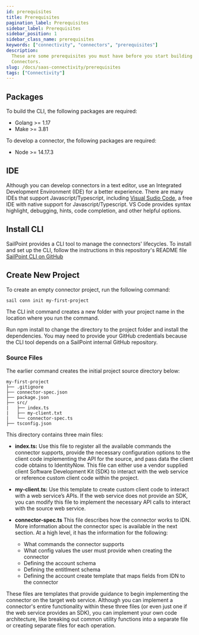 ```yaml
---
id: prerequisites
title: Prerequisites
pagination_label: Prerequisites
sidebar_label: Prerequisites
sidebar_position: 1
sidebar_class_name: prerequisites
keywords: ["connectivity", "connectors", "prerequisites"]
description:
  These are some prerequisites you must have before you start building SaaS
  Connectors.
slug: /docs/saas-connectivity/prerequisites
tags: ["Connectivity"]
---
```


## Packages

To build the CLI, the following packages are required:

- Golang >= 1.17
- Make >= 3.81

To develop a connector, the following packages are required:

- Node >= 14.17.3

## IDE

Although you can develop connectors in a text editor, use an Integrated
Development Environment (IDE) for a better experience. There are many IDEs that
support Javascript/Typescript, including
[Visual Sudio Code](https://code.visualstudio.com/Download), a free IDE with
native support for Javascript/Typescript. VS Code provides syntax highlight,
debugging, hints, code completion, and other helpful options.

## Install CLI

SailPoint provides a CLI tool to manage the connectors' lifecycles. To install
and set up the CLI, follow the instructions in this repository's README file
[SailPoint CLI on GitHub](https://github.com/sailpoint-oss/sp-connector-cli)

## Create New Project

To create an empty connector project, run the following command:

```bash
sail conn init my-first-project
```

The CLI init command creates a new folder with your project name in the location
where you run the command.

Run npm install to change the directory to the project folder and install the
dependencies. You may need to provide your GitHub credentials because the CLI
tool depends on a SailPoint internal GitHub repository.

### Source Files

The earlier command creates the initial project source directory below:

```
my-first-project
├── .gitignore
├── connector-spec.json
├── package.json
├── src/
|   ├── index.ts
|   ├── my-client.txt
|   └── connector-spec.ts
├── tsconfig.json
```

This directory contains three main files:

- **index.ts:** Use this file to register all the available commands the
  connector supports, provide the necessary configuration options to the client
  code implementing the API for the source, and pass data the client code
  obtains to IdentityNow. This file can either use a vendor supplied client
  Software Development Kit (SDK) to interact with the web service or reference
  custom client code within the project.

- **my-client.ts:** Use this template to create custom client code to interact
  with a web service’s APIs. If the web service does not provide an SDK, you can
  modify this file to implement the necessary API calls to interact with the
  source web service.

- **connector-spec.ts** This file describes how the connector works to IDN. More
  information about the connector spec is available in the next section. At a
  high level, it has the information for the following:
  - What commands the connector supports
  - What config values the user must provide when creating the connector
  - Defining the account schema
  - Defining the entitlment schema
  - Defining the account create template that maps fields from IDN to the
    connector

These files are templates that provide guidance to begin implementing the
connector on the target web service. Although you can implement a connector's
entire functionality within these three files (or even just one if the web
service provides an SDK), you can implement your own code architecture, like
breaking out common utility functions into a separate file or creating separate
files for each operation.

